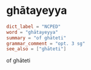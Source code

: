 # ghātayeyya

``` toml
dict_label = "NCPED"
word = "ghātayeyya"
summary = "of ghāteti"
grammar_comment = "opt. 3 sg"
see_also = ["ghāteti"]
```

of ghāteti

